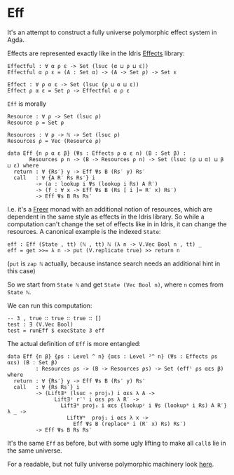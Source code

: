 # Eff

It's an attempt to construct a fully universe polymorphic effect system in Agda.

Effects are represented exactly like in the Idris [Effects](https://github.com/edwinb/Eff-dev/blob/master/effects/Effects.idr) library:

```
Effectful : ∀ α ρ ε -> Set (lsuc (α ⊔ ρ ⊔ ε))
Effectful α ρ ε = (A : Set α) -> (A -> Set ρ) -> Set ε

Effect : ∀ ρ α ε -> Set (lsuc (ρ ⊔ α ⊔ ε))
Effect ρ α ε = Set ρ -> Effectful α ρ ε
```

`Eff` is morally

```
Resource : ∀ ρ -> Set (lsuc ρ)
Resource ρ = Set ρ

Resources : ∀ ρ -> ℕ -> Set (lsuc ρ)
Resources ρ = Vec (Resource ρ)

data Eff {n ρ α ε β} (Ψs : Effects ρ α ε n) (B : Set β) :
       Resources ρ n -> (B -> Resources ρ n) -> Set (lsuc (ρ ⊔ α) ⊔ β ⊔ ε) where
  return : ∀ {Rs′} y -> Eff Ψs B (Rs′ y) Rs′
  call   : ∀ {A R′ Rs Rs′} i
         -> (a : lookup i Ψs (lookup i Rs) A R′)
         -> (f : ∀ x -> Eff Ψs B (Rs [ i ]≔ R′ x) Rs′)
         -> Eff Ψs B Rs Rs′
```

I.e. it's a [Freer](http://okmij.org/ftp/Haskell/extensible/more.pdf) monad with an additional notion of resources, which are dependent in the same style as effects in the Idris library. So while a computation can't change the set of effects like in in Idris, it can change the resources. A canonical example is the indexed `State`:

```
eff : Eff (State , tt) (ℕ , tt) ℕ (λ n -> V.Vec Bool n , tt) _
eff = get >>= λ n -> put (V.replicate true) >> return n
```

(`put` is `zap ℕ` actually, because instance search needs an additional hint in this case)

So we start from `State ℕ` and get `State (Vec Bool n)`, where `n` comes from `State ℕ`.

We can run this computation:

```
-- 3 , true ∷ true ∷ true ∷ []
test : ∃ (V.Vec Bool)
test = runEff $ execState 3 eff
```

The actual definition of `Eff` is more entangled:

```
data Eff {n β} {ρs : Level ^ n} {αεs : Level ²^ n} (Ψs : Effects ρs αεs) (B : Set β)
         : Resources ρs -> (B -> Resources ρs) -> Set (effˡ ρs αεs β) where
  return : ∀ {Rs′} y -> Eff Ψs B (Rs′ y) Rs′
  call   : ∀ {Rs Rs′} i
         -> (Lift∃ᵐ (lsuc ∘ proj₁) i αεs λ A ->
               Lift∃ᶻ r′ˡ i αεs ρs λ R′ ->
                 Lift∃ᵐ proj₂ i αεs {lookupᶻ i Ψs (lookupᵐ i Rs) A R′} λ _ ->
                   Lift∀ᵐ  proj₁ i αεs λ x ->
                     Eff Ψs B (replaceᵐ i (R′ x) Rs) Rs′)
         -> Eff Ψs B Rs Rs′
```

It's the same `Eff` as before, but with some ugly lifting to make all `call`s lie in the same universe.

For a readable, but not fully universe polymorphic machinery look [here](https://github.com/effectfully/random-stuff/tree/master/MonoEff).